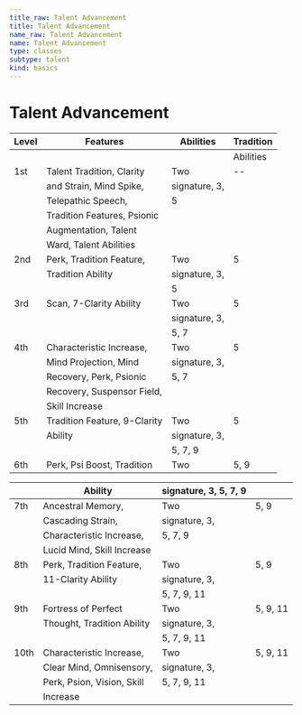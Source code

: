 ```yaml
---
title_raw: Talent Advancement
title: Talent Advancement
name_raw: Talent Advancement
name: Talent Advancement
type: classes
subtype: talent
kind: basics
---
```


# Talent Advancement

| Level | Features                     | Abilities     | Tradition |
| ----- | ---------------------------- | ------------- | --------- |
|       |                              |               | Abilities |
| 1st   | Talent Tradition, Clarity    | Two           | --        |
|       | and Strain, Mind Spike,      | signature, 3, |           |
|       | Telepathic Speech,           | 5             |           |
|       | Tradition Features, Psionic  |               |           |
|       | Augmentation, Talent         |               |           |
|       | Ward, Talent Abilities       |               |           |
| 2nd   | Perk, Tradition Feature,     | Two           | 5         |
|       | Tradition Ability            | signature, 3, |           |
|       |                              | 5             |           |
| 3rd   | Scan, 7-Clarity Ability      | Two           | 5         |
|       |                              | signature, 3, |           |
|       |                              | 5, 7          |           |
| 4th   | Characteristic Increase,     | Two           | 5         |
|       | Mind Projection, Mind        | signature, 3, |           |
|       | Recovery, Perk, Psionic      | 5, 7          |           |
|       | Recovery, Suspensor Field,   |               |           |
|       | Skill Increase               |               |           |
| 5th   | Tradition Feature, 9-Clarity | Two           | 5         |
|       | Ability                      | signature, 3, |           |
|       |                              | 5, 7, 9       |           |
| 6th   | Perk, Psi Boost, Tradition   | Two           | 5, 9      |

|      | Ability                    | signature, 3, 5, 7, 9 |          |
| ---- | -------------------------- | --------------------- | -------- |
| 7th  | Ancestral Memory,          | Two                   | 5, 9     |
|      | Cascading Strain,          | signature, 3,         |          |
|      | Characteristic Increase,   | 5, 7, 9               |          |
|      | Lucid Mind, Skill Increase |                       |          |
| 8th  | Perk, Tradition Feature,   | Two                   | 5, 9     |
|      | 11-Clarity Ability         | signature, 3,         |          |
|      |                            | 5, 7, 9, 11           |          |
| 9th  | Fortress of Perfect        | Two                   | 5, 9, 11 |
|      | Thought, Tradition Ability | signature, 3,         |          |
|      |                            | 5, 7, 9, 11           |          |
| 10th | Characteristic Increase,   | Two                   | 5, 9, 11 |
|      | Clear Mind, Omnisensory,   | signature, 3,         |          |
|      | Perk, Psion, Vision, Skill | 5, 7, 9, 11           |          |
|      | Increase                   |                       |          |
